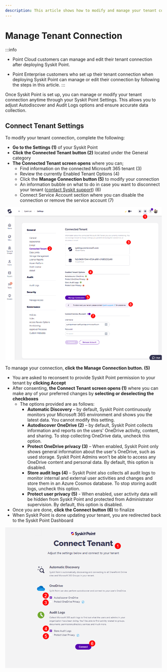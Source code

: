 ```yaml
---
description: This article shows how to modify and manage your tenant connection in Syskit Point.
---
```


# Manage Tenant Connection

:::info
* Point Cloud customers can manage and edit their tenant connection after deploying Syskit Point.

* Point Enterprise customers who set up their tenant connection when deploying Syskit Point can manage or edit their connection by following the steps in this article. 
:::

Once Syskit Point is set up, you can manage or modify your tenant connection anytime through your Syskit Point Settings. This allows you to adjust Autodiscover and Audit Logs options and ensure accurate data collection. 


## Connect Tenant Settings

To modify your tenant connection, complete the following:

* **Go to the Settings (1)** of your Syskit Point
* **Click the Connected Tenant button (2)** located under the General category
* **The Connected Tenant screen opens** where you can;
  * Find information on the connected Microsoft 365 tenant (3)
  * Review the currently Enabled Tenant Options (4)
  * Click the **Manage Connection button (5)** to modify your connection
  * An information bubble on what to do in case you want to disconnect your tenant ([contact Syskit support](https://support.syskit.com/hc/en-us/requests/new?ticket_form_id=21891417027473)) (6)
  * Connect Service Account section where you can disable the connection or remove the service account (7)

![Connected Tenant - Point Settings](../../static/img/manage-tenant-connection-settings.png)

To manage your connection, **click the Manage Connection button. (5)**
  * You are asked to reconsent to provide Syskit Point permission to your tenant by **clicking Accept**
  * After consenting, **the Connect Tenant screen opens (1)** where you can make any of your preferred changes by **selecting or deselecting the checkboxes**
    * The options provided are as follows:
      * **Automatic Discovery** – by default, Syskit Point continuously monitors your Microsoft 365 environment and shows you the latest data. You cannot modify this setting.
      * **Autodiscover OneDrive (2)** – by default, Syskit Point collects information and reports on the users' OneDrive activity, content, and sharing. To stop collecting OneDrive data, uncheck this option.
      * **Protect OneDrive privacy (3)** – When enabled, Syskit Point only shows general information about the user's OneDrive, such as used storage. Syskit Point Admins won't be able to access any OneDrive content and personal data. By default, this option is disabled.
      * **Store audit logs (4)** – Syskit Point also collects all audit logs to monitor internal and external user activities and changes and store them in an Azure Cosmos database. To stop storing audit logs, uncheck this option.
      * **Protect user privacy (5)** - When enabled, user activity data will be hidden from Syskit Point and protected from Administrator supervision. By default, this option is disabled.      
  * Once you are done, **click the Connect button (6)** to finalize
  * When Syskit Point is done updating your tenant, you are redirected back to the Syskit Point Dashboard

![Connect Tenant - Modify](../../static/img/manage-tenant-connection-modify.png)